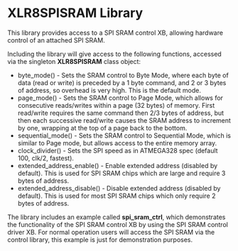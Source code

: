 # XLR8SPISRAM Library

This library provides access to a SPI SRAM control XB, allowing hardware control of an attached SPI SRAM.

Including the library will give access to the following functions, accessed via the singleton **XLR8SPISRAM** class object:

- byte_mode() - Sets the SRAM control to Byte Mode, where each byte of data (read or write) is preceded by a 1 byte command, and 2 or 3 bytes of address, so overhead is very high. This is the default mode.
- page_mode() - Sets the SRAM control to Page Mode, which allows for consecutive reads/writes within a page (32 bytes) of memory.  First read/write requires the same command then 2/3 bytes of address, but then each successive read/write causes the SRAM address to increment by one, wrapping at the top of a page back to the bottom.
- sequential_mode() - Sets the SRAM control to Sequential Mode, which is similar to Page mode, but allows access to the entire memory array.
- clock_divider() - Sets the SPI speed as in ATMEGA328 spec (default 100, clk/2, fastest).
- extended_address_enable() - Enable extended address (disabled by default). This is used for SPI SRAM chips which are large and require 3 bytes of address.
- extended_address_disable() - Disable extended address (disabled by default). This is used for most SPI SRAM chips which only require 2 bytes of address.

The library includes an example called **spi_sram_ctrl**, which demonstrates the functionality of the SPI SRAM control XB by using the SPI SRAM control driver XB. For normal operation users will access the SPI SRAM via the control library, this example is just for demonstration purposes.
